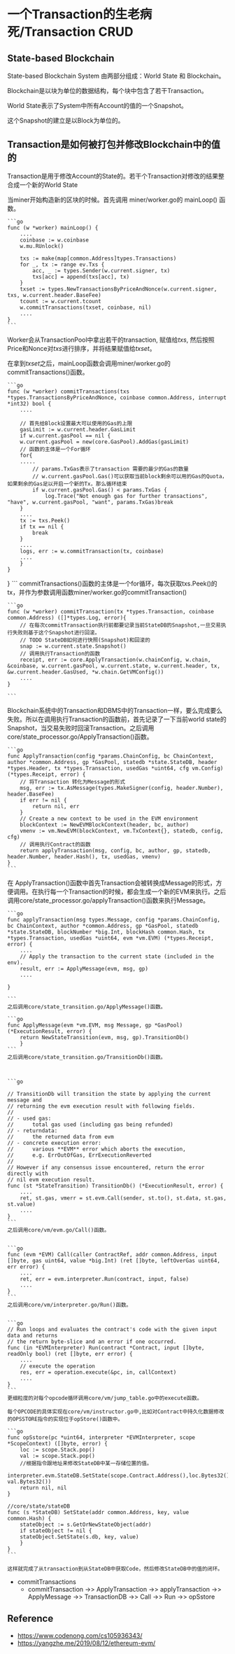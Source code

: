 # 一个Transaction的生老病死/Transaction CRUD


## State-based Blockchain

State-based Blockchain System 由两部分组成：World State 和 Blockchain。

Blockchain是以块为单位的数据结构，每个块中包含了若干Transaction。

World State表示了System中所有Account的值的一个Snapshot。

这个Snapshot的建立是以Block为单位的。

## Transaction是如何被打包并修改Blockchain中的值的

Transaction是用于修改Account的State的。若干个Transaction对修改的结果整合成一个新的World State


当miner开始构造新的区块的时候。首先调用 miner/worker.go的 mainLoop() 函数。

    ```go
    func (w *worker) mainLoop() {
        ....
        coinbase := w.coinbase
        w.mu.RUnlock()

        txs := make(map[common.Address]types.Transactions)
        for _, tx := range ev.Txs {
            acc, _ := types.Sender(w.current.signer, tx)
            txs[acc] = append(txs[acc], tx)
        }
        txset := types.NewTransactionsByPriceAndNonce(w.current.signer, txs, w.current.header.BaseFee)
        tcount := w.current.tcount
        w.commitTransactions(txset, coinbase, nil)        
        ....
    }
    ```

Worker会从TransactionPool中拿出若干的transaction, 赋值给*txs*, 然后按照Price和Nonce对*txs*进行排序，并将结果赋值给*txset*。

在拿到*txset*之后，mainLoop函数会调用miner/worker.go的commitTransactions()函数。

    ```go
    func (w *worker) commitTransactions(txs *types.TransactionsByPriceAndNonce, coinbase common.Address, interrupt *int32) bool {
        ....

        // 首先给Block设置最大可以使用的Gas的上限
        gasLimit := w.current.header.GasLimit
        if w.current.gasPool == nil {
        w.current.gasPool = new(core.GasPool).AddGas(gasLimit)
        // 函数的主体是一个For循环
        for{
        .....
            // params.TxGas表示了transaction 需要的最少的Gas的数量
            // w.current.gasPool.Gas()可以获取当前block剩余可以用的Gas的Quota，如果剩余的Gas足以开启一个新的Tx，那么循环结束
            if w.current.gasPool.Gas() < params.TxGas {
                log.Trace("Not enough gas for further transactions", "have", w.current.gasPool, "want", params.TxGas)break
        }
        ....
        tx := txs.Peek()
        if tx == nil {
            break
        }
        ....
        logs, err := w.commitTransaction(tx, coinbase)
        ....
        }
    }
}
    ```
commitTransactions()函数的主体是一个for循环，每次获取txs.Peek()的tx，并作为参数调用函数miner/worker.go的commitTransaction()

    ```go
    func (w *worker) commitTransaction(tx *types.Transaction, coinbase common.Address) ([]*types.Log, error){
        // 在每次commitTransaction执行前都要记录当前StateDB的Snapshot,一旦交易执行失败则基于这个Snapshot进行回滚。
        // TODO StateDB如何进行快照(Snapshot)和回滚的
        snap := w.current.state.Snapshot()
        // 调用执行Transaction的函数
        receipt, err := core.ApplyTransaction(w.chainConfig, w.chain, &coinbase, w.current.gasPool, w.current.state, w.current.header, tx, &w.current.header.GasUsed, *w.chain.GetVMConfig())
        ....
    }

    ```
Blockchain系统中的Transaction和DBMS中的Transaction一样，要么完成要么失败。所以在调用执行Transaction的函数前，首先记录了一下当前world state的Snapshot，当交易失败时回滚Transaction。之后调用core/state_processor.go/ApplyTransaction()函数。

    ```go
    func ApplyTransaction(config *params.ChainConfig, bc ChainContext, author *common.Address, gp *GasPool, statedb *state.StateDB, header *types.Header, tx *types.Transaction, usedGas *uint64, cfg vm.Config) (*types.Receipt, error) {
        // 将Transaction 转化为Message的形式
        msg, err := tx.AsMessage(types.MakeSigner(config, header.Number), header.BaseFee)
        if err != nil {
            return nil, err
        }
        // Create a new context to be used in the EVM environment
        blockContext := NewEVMBlockContext(header, bc, author)
        vmenv := vm.NewEVM(blockContext, vm.TxContext{}, statedb, config, cfg)
        // 调用执行Contract的函数
        return applyTransaction(msg, config, bc, author, gp, statedb, header.Number, header.Hash(), tx, usedGas, vmenv)
    }   
    ```
在 ApplyTransaction()函数中首先Transaction会被转换成Message的形式，方便调用。在执行每一个Transaction的时候，都会生成一个新的EVM来执行。之后调用core/state_processor.go/applyTransaction()函数来执行Message。


    ```go
    func applyTransaction(msg types.Message, config *params.ChainConfig, bc ChainContext, author *common.Address, gp *GasPool, statedb *state.StateDB, blockNumber *big.Int, blockHash common.Hash, tx *types.Transaction, usedGas *uint64, evm *vm.EVM) (*types.Receipt, error) {
        ....
        // Apply the transaction to the current state (included in the env).
        result, err := ApplyMessage(evm, msg, gp)
        ....
    
    }

    ```
    之后调用core/state_transition.go/ApplyMessage()函数。

    ```go
    func ApplyMessage(evm *vm.EVM, msg Message, gp *GasPool) (*ExecutionResult, error) {
        return NewStateTransition(evm, msg, gp).TransitionDb()
        }   
    ```
    之后调用core/state_transition.go/TransitionDb()函数。



    ```go

    // TransitionDb will transition the state by applying the current message and
    // returning the evm execution result with following fields.
    //
    // - used gas:
    //      total gas used (including gas being refunded)
    // - returndata:
    //      the returned data from evm
    // - concrete execution error:
    //      various **EVM** error which aborts the execution,
    //      e.g. ErrOutOfGas, ErrExecutionReverted
    //
    // However if any consensus issue encountered, return the error directly with
    // nil evm execution result.
    func (st *StateTransition) TransitionDb() (*ExecutionResult, error) {
        ....
        ret, st.gas, vmerr = st.evm.Call(sender, st.to(), st.data, st.gas, st.value)
        ....
    }
    ```
    之后调用core/vm/evm.go/Call()函数。


    ```go
    func (evm *EVM) Call(caller ContractRef, addr common.Address, input []byte, gas uint64, value *big.Int) (ret []byte, leftOverGas uint64, err error) {
        ....
        ret, err = evm.interpreter.Run(contract, input, false)
        ....
    }
    ```
    之后调用core/vm/interpreter.go/Run()函数。


    ```go
    // Run loops and evaluates the contract's code with the given input data and returns
    // the return byte-slice and an error if one occurred.
    func (in *EVMInterpreter) Run(contract *Contract, input []byte, readOnly bool) (ret []byte, err error) {
        ....
        // execute the operation
        res, err = operation.execute(&pc, in, callContext)
        ....
    }
    ```
    更细粒度的对每个opcode循环调用core/vm/jump_table.go中的execute函数。

    每个OPCODE的具体实现在core/vm/instructor.go中,比如对Contract中持久化数据修改的OPSSTORE指令的实现位于opStore()函数中。

    ```go
    func opSstore(pc *uint64, interpreter *EVMInterpreter, scope *ScopeContext) ([]byte, error) {
        loc := scope.Stack.pop()
        val := scope.Stack.pop()
        //根据指令跟地址来修改StateDB中某一存储位置的值。
        interpreter.evm.StateDB.SetState(scope.Contract.Address(),loc.Bytes32(), val.Bytes32())
        return nil, nil
    }

    //core/state/stateDB
    func (s *StateDB) SetState(addr common.Address, key, value common.Hash) {
        stateObject := s.GetOrNewStateObject(addr)
        if stateObject != nil {
        stateObject.SetState(s.db, key, value)
        }
    }
    ```

    这样就完成了从transaction到从StateDB中获取Code，然后修改StateDB中的值的闭环。

+ commitTransactions
  + commitTransaction ->> ApplyTransaction ->> applyTransaction ->>  ApplyMessage ->> TransactionDB ->> Call  ->> Run ->> opSstore

## Reference

+ https://www.codenong.com/cs105936343/
+ https://yangzhe.me/2019/08/12/ethereum-evm/